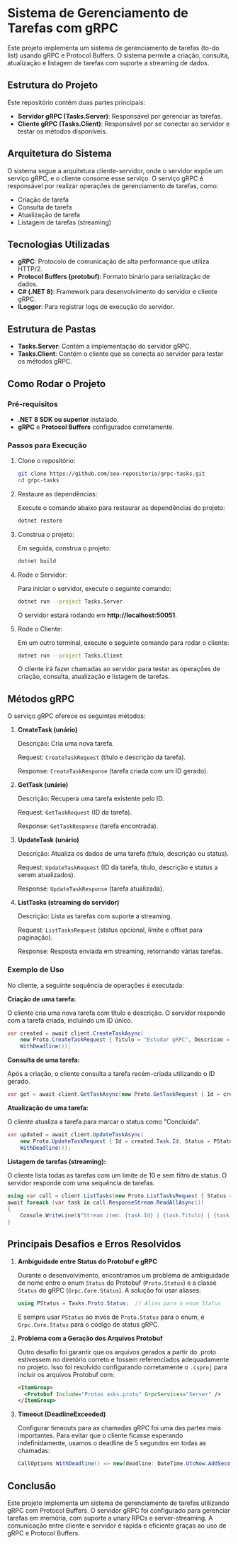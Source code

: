 
# Sistema de Gerenciamento de Tarefas com gRPC

Este projeto implementa um sistema de gerenciamento de tarefas (to-do list) usando gRPC e Protocol Buffers. O sistema permite a criação, consulta, atualização e listagem de tarefas com suporte a streaming de dados.

## Estrutura do Projeto

Este repositório contém duas partes principais:

- **Servidor gRPC (Tasks.Server)**: Responsável por gerenciar as tarefas.
- **Cliente gRPC (Tasks.Client)**: Responsável por se conectar ao servidor e testar os métodos disponíveis.

## Arquitetura do Sistema

O sistema segue a arquitetura cliente-servidor, onde o servidor expõe um serviço gRPC, e o cliente consome esse serviço. O serviço gRPC é responsável por realizar operações de gerenciamento de tarefas, como:

- Criação de tarefa
- Consulta de tarefa
- Atualização de tarefa
- Listagem de tarefas (streaming)

## Tecnologias Utilizadas

- **gRPC**: Protocolo de comunicação de alta performance que utiliza HTTP/2.
- **Protocol Buffers (protobuf)**: Formato binário para serialização de dados.
- **C# (.NET 8)**: Framework para desenvolvimento do servidor e cliente gRPC.
- **ILogger**: Para registrar logs de execução do servidor.

## Estrutura de Pastas

- **Tasks.Server**: Contém a implementação do servidor gRPC.
- **Tasks.Client**: Contém o cliente que se conecta ao servidor para testar os métodos gRPC.

## Como Rodar o Projeto

### Pré-requisitos

- **.NET 8 SDK ou superior** instalado.
- **gRPC** e **Protocol Buffers** configurados corretamente.

### Passos para Execução

1. Clone o repositório:

    ```bash
    git clone https://github.com/seu-repositorio/grpc-tasks.git
    cd grpc-tasks
    ```

2. Restaure as dependências:

    Execute o comando abaixo para restaurar as dependências do projeto:

    ```bash
    dotnet restore
    ```

3. Construa o projeto:

    Em seguida, construa o projeto:

    ```bash
    dotnet build
    ```

4. Rode o Servidor:

    Para iniciar o servidor, execute o seguinte comando:

    ```bash
    dotnet run --project Tasks.Server
    ```

    O servidor estará rodando em **http://localhost:50051**.

5. Rode o Cliente:

    Em um outro terminal, execute o seguinte comando para rodar o cliente:

    ```bash
    dotnet run --project Tasks.Client
    ```

    O cliente irá fazer chamadas ao servidor para testar as operações de criação, consulta, atualização e listagem de tarefas.

## Métodos gRPC

O serviço gRPC oferece os seguintes métodos:

1. **CreateTask (unário)**

    Descrição: Cria uma nova tarefa.

    Request: `CreateTaskRequest` (título e descrição da tarefa).

    Response: `CreateTaskResponse` (tarefa criada com um ID gerado).

2. **GetTask (unário)**

    Descrição: Recupera uma tarefa existente pelo ID.

    Request: `GetTaskRequest` (ID da tarefa).

    Response: `GetTaskResponse` (tarefa encontrada).

3. **UpdateTask (unário)**

    Descrição: Atualiza os dados de uma tarefa (título, descrição ou status).

    Request: `UpdateTaskRequest` (ID da tarefa, título, descrição e status a serem atualizados).

    Response: `UpdateTaskResponse` (tarefa atualizada).

4. **ListTasks (streaming do servidor)**

    Descrição: Lista as tarefas com suporte a streaming.

    Request: `ListTasksRequest` (status opcional, limite e offset para paginação).

    Response: Resposta enviada em streaming, retornando várias tarefas.

### Exemplo de Uso

No cliente, a seguinte sequência de operações é executada:

**Criação de uma tarefa:**

O cliente cria uma nova tarefa com título e descrição. O servidor responde com a tarefa criada, incluindo um ID único.

```csharp
var created = await client.CreateTaskAsync(
    new Proto.CreateTaskRequest { Titulo = "Estudar gRPC", Descricao = "Ler docs e implementar demo" },
    WithDeadline());
```

**Consulta de uma tarefa:**

Após a criação, o cliente consulta a tarefa recém-criada utilizando o ID gerado.

```csharp
var got = await client.GetTaskAsync(new Proto.GetTaskRequest { Id = created.Task.Id }, WithDeadline());
```

**Atualização de uma tarefa:**

O cliente atualiza a tarefa para marcar o status como "Concluída".

```csharp
var updated = await client.UpdateTaskAsync(
    new Proto.UpdateTaskRequest { Id = created.Task.Id, Status = PStatus.Concluida },
    WithDeadline());
```

**Listagem de tarefas (streaming):**

O cliente lista todas as tarefas com um limite de 10 e sem filtro de status. O servidor responde com uma sequência de tarefas.

```csharp
using var call = client.ListTasks(new Proto.ListTasksRequest { Status = default, Limite = 10 }, WithDeadline());
await foreach (var task in call.ResponseStream.ReadAllAsync())
{
    Console.WriteLine($"Stream item: {task.Id} | {task.Titulo} | {task.Status}");
}
```

## Principais Desafios e Erros Resolvidos

1. **Ambiguidade entre Status do Protobuf e gRPC**

    Durante o desenvolvimento, encontramos um problema de ambiguidade de nome entre o enum `Status` do Protobuf (`Proto.Status`) e a classe `Status` do gRPC (`Grpc.Core.Status`). A solução foi usar aliases:

    ```csharp
    using PStatus = Tasks.Proto.Status;  // Alias para o enum Status
    ```

    E sempre usar `PStatus` ao invés de `Proto.Status` para o enum, e `Grpc.Core.Status` para o código de status gRPC.

2. **Problema com a Geração dos Arquivos Protobuf**

    Outro desafio foi garantir que os arquivos gerados a partir do .proto estivessem no diretório correto e fossem referenciados adequadamente no projeto. Isso foi resolvido configurando corretamente o `.csproj` para incluir os arquivos Protobuf com:

    ```xml
    <ItemGroup>
      <Protobuf Include="Protos	asks.proto" GrpcServices="Server" />
    </ItemGroup>
    ```

3. **Timeout (DeadlineExceeded)**

    Configurar timeouts para as chamadas gRPC foi uma das partes mais importantes. Para evitar que o cliente ficasse esperando indefinidamente, usamos o deadline de 5 segundos em todas as chamadas:

    ```csharp
    CallOptions WithDeadline() => new(deadline: DateTime.UtcNow.AddSeconds(5));
    ```

## Conclusão

Este projeto implementa um sistema de gerenciamento de tarefas utilizando gRPC com Protocol Buffers. O servidor gRPC foi configurado para gerenciar tarefas em memória, com suporte a unary RPCs e server-streaming. A comunicação entre cliente e servidor é rápida e eficiente graças ao uso de gRPC e Protocol Buffers.

